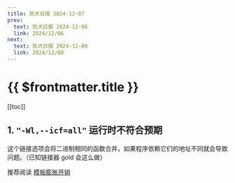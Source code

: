 ```yaml
---
title: 败犬日报 2024-12-07
prev:
  text: 败犬日报 2024-12-06
  link: 2024/12/06
next:
  text: 败犬日报 2024-12-08
  link: 2024/12/08
---
```


# {{ $frontmatter.title }}

[[toc]]

## 1. `"-Wl,--icf=all"` 运行时不符合预期

这个链接选项会将二进制相同的函数合并，如果程序依赖它们的地址不同就会导致问题。（已知链接器 gold 会这么做）

推荐阅读 [模板膨胀开销](https://ykiko.me/zh-cn/articles/686296374/#%E7%9C%9F%E6%AD%A3%E7%9A%84%E6%A8%A1%E6%9D%BF%E8%86%A8%E8%83%80%E5%BC%80%E9%94%80)
